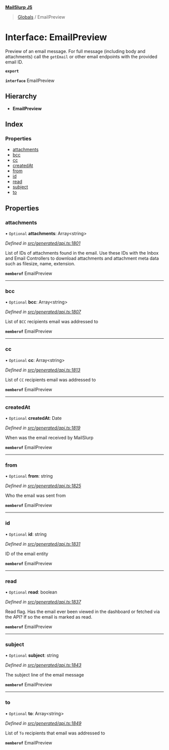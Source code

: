 **[MailSlurp JS](../README.md)**

> [Globals](../README.md) / EmailPreview

# Interface: EmailPreview

Preview of an email message. For full message (including body and attachments) call the `getEmail` or other email endpoints with the provided email ID.

**`export`** 

**`interface`** EmailPreview

## Hierarchy

* **EmailPreview**

## Index

### Properties

* [attachments](emailpreview.md#attachments)
* [bcc](emailpreview.md#bcc)
* [cc](emailpreview.md#cc)
* [createdAt](emailpreview.md#createdat)
* [from](emailpreview.md#from)
* [id](emailpreview.md#id)
* [read](emailpreview.md#read)
* [subject](emailpreview.md#subject)
* [to](emailpreview.md#to)

## Properties

### attachments

• `Optional` **attachments**: Array\<string>

*Defined in [src/generated/api.ts:1801](https://github.com/mailslurp/mailslurp-client/blob/e4d4355/src/generated/api.ts#L1801)*

List of IDs of attachments found in the email. Use these IDs with the Inbox and Email Controllers to download attachments and attachment meta data such as filesize, name, extension.

**`memberof`** EmailPreview

___

### bcc

• `Optional` **bcc**: Array\<string>

*Defined in [src/generated/api.ts:1807](https://github.com/mailslurp/mailslurp-client/blob/e4d4355/src/generated/api.ts#L1807)*

List of `BCC` recipients email was addressed to

**`memberof`** EmailPreview

___

### cc

• `Optional` **cc**: Array\<string>

*Defined in [src/generated/api.ts:1813](https://github.com/mailslurp/mailslurp-client/blob/e4d4355/src/generated/api.ts#L1813)*

List of `CC` recipients email was addressed to

**`memberof`** EmailPreview

___

### createdAt

• `Optional` **createdAt**: Date

*Defined in [src/generated/api.ts:1819](https://github.com/mailslurp/mailslurp-client/blob/e4d4355/src/generated/api.ts#L1819)*

When was the email received by MailSlurp

**`memberof`** EmailPreview

___

### from

• `Optional` **from**: string

*Defined in [src/generated/api.ts:1825](https://github.com/mailslurp/mailslurp-client/blob/e4d4355/src/generated/api.ts#L1825)*

Who the email was sent from

**`memberof`** EmailPreview

___

### id

• `Optional` **id**: string

*Defined in [src/generated/api.ts:1831](https://github.com/mailslurp/mailslurp-client/blob/e4d4355/src/generated/api.ts#L1831)*

ID of the email entity

**`memberof`** EmailPreview

___

### read

• `Optional` **read**: boolean

*Defined in [src/generated/api.ts:1837](https://github.com/mailslurp/mailslurp-client/blob/e4d4355/src/generated/api.ts#L1837)*

Read flag. Has the email ever been viewed in the dashboard or fetched via the API? If so the email is marked as read.

**`memberof`** EmailPreview

___

### subject

• `Optional` **subject**: string

*Defined in [src/generated/api.ts:1843](https://github.com/mailslurp/mailslurp-client/blob/e4d4355/src/generated/api.ts#L1843)*

The subject line of the email message

**`memberof`** EmailPreview

___

### to

• `Optional` **to**: Array\<string>

*Defined in [src/generated/api.ts:1849](https://github.com/mailslurp/mailslurp-client/blob/e4d4355/src/generated/api.ts#L1849)*

List of `To` recipients that email was addressed to

**`memberof`** EmailPreview
